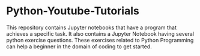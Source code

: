 # Python-Youtube-Tutorials
This repository contains Jupyter notebooks that have a program that achieves a specific task. It also contains a Jupyter Notebook having several python exercise questions. These exercises related to Python Programming can help a beginner in the domain of coding to get started.
